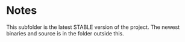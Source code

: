 # Notes
This subfolder is the latest STABLE version of the project. The newest binaries and source is in the folder outside this.
